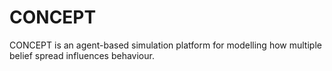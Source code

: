 # CONCEPT

CONCEPT is an agent-based simulation platform for modelling how multiple belief spread influences behaviour.

